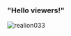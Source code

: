 <p align="center">
  <h3>"Hello viewers!"</h3>
  <img src="https://komarev.com/ghpvc/?username=realion033&label=Profile%20views&color=0e75b6&style=flat" alt="realion033"/>
</p>
